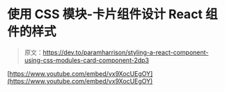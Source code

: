 # 使用 CSS 模块-卡片组件设计 React 组件的样式

> 原文：<https://dev.to/paramharrison/styling-a-react-component-using-css-modules-card-component-2dp3>

[https://www.youtube.com/embed/vx9XocUEgOY](https://www.youtube.com/embed/vx9XocUEgOY)